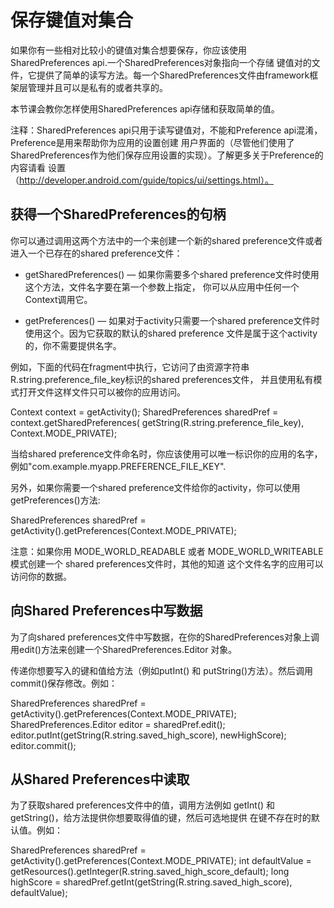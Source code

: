 # 保存键值对集合
如果你有一些相对比较小的键值对集合想要保存，你应该使用SharedPreferences api.一个SharedPreferences对象指向一个存储
键值对的文件，它提供了简单的读写方法。每一个SharedPreferences文件由framework框架层管理并且可以是私有的或者共享的。

本节课会教你怎样使用SharedPreferences api存储和获取简单的值。

注释：SharedPreferences api只用于读写键值对，不能和Preference api混淆，Preference是用来帮助你为应用的设置创建
用户界面的（尽管他们使用了SharedPreferences作为他们保存应用设置的实现）。了解更多关于Preference的内容请看 设置
（http://developer.android.com/guide/topics/ui/settings.html）。

## 获得一个SharedPreferences的句柄
你可以通过调用这两个方法中的一个来创建一个新的shared preference文件或者进入一个已存在的shared preference文件：

- getSharedPreferences() — 如果你需要多个shared preference文件时使用这个方法，文件名字要在第一个参数上指定，
你可以从应用中任何一个Context调用它。
 
- getPreferences() — 如果对于activity只需要一个shared preference文件时使用这个。因为它获取的默认的shared preference
文件是属于这个activity的，你不需要提供名字。

例如，下面的代码在fragment中执行，它访问了由资源字符串R.string.preference_file_key标识的shared preferences文件，
并且使用私有模式打开文件这样文件只可以被你的应用访问。

Context context = getActivity();
SharedPreferences sharedPref = context.getSharedPreferences(
        getString(R.string.preference_file_key), Context.MODE_PRIVATE);

当给shared preference文件命名时，你应该使用可以唯一标识你的应用的名字，例如"com.example.myapp.PREFERENCE_FILE_KEY".


另外，如果你需要一个shared preference文件给你的activity，你可以使用getPreferences()方法:

SharedPreferences sharedPref = getActivity().getPreferences(Context.MODE_PRIVATE);

注意：如果你用 MODE_WORLD_READABLE 或者 MODE_WORLD_WRITEABLE模式创建一个 shared preferences文件时，其他的知道
这个文件名字的应用可以访问你的数据。


## 向Shared Preferences中写数据
为了向shared preferences文件中写数据，在你的SharedPreferences对象上调用edit()方法来创建一个SharedPreferences.Editor
对象。

传递你想要写入的键和值给方法（例如putInt() 和 putString()方法）。然后调用commit()保存修改。例如：

SharedPreferences sharedPref = getActivity().getPreferences(Context.MODE_PRIVATE);
SharedPreferences.Editor editor = sharedPref.edit();
editor.putInt(getString(R.string.saved_high_score), newHighScore);
editor.commit();

## 从Shared Preferences中读取
为了获取shared preferences文件中的值，调用方法例如 getInt() 和 getString()，给方法提供你想要取得值的键，然后可选地提供
在键不存在时的默认值。例如：

SharedPreferences sharedPref = getActivity().getPreferences(Context.MODE_PRIVATE);
int defaultValue = getResources().getInteger(R.string.saved_high_score_default);
long highScore = sharedPref.getInt(getString(R.string.saved_high_score), defaultValue);